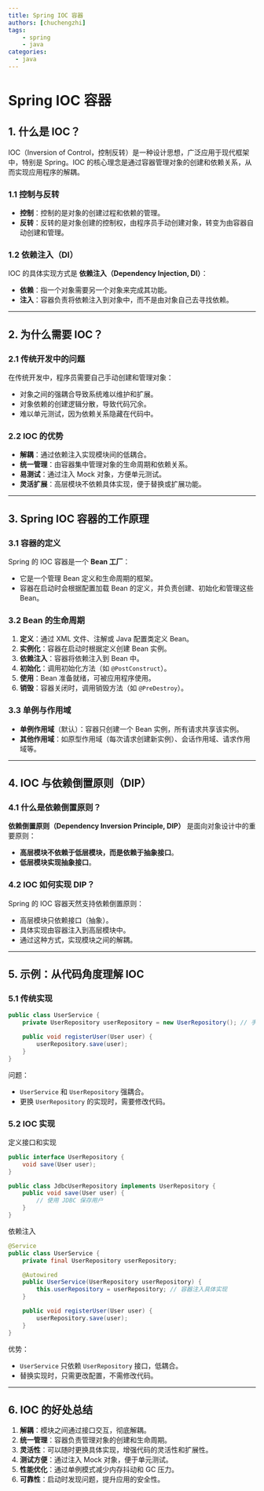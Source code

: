 ```yaml
---
title: Spring IOC 容器
authors: [chuchengzhi]
tags: 
    - spring
    - java
categories:
  - java
---
```


# Spring IOC 容器

## 1. 什么是 IOC？

IOC（Inversion of Control，控制反转）是一种设计思想，广泛应用于现代框架中，特别是 Spring。IOC 的核心理念是通过容器管理对象的创建和依赖关系，从而实现应用程序的解耦。

### 1.1 控制与反转

- **控制**：控制的是对象的创建过程和依赖的管理。
- **反转**：反转的是对象创建的控制权，由程序员手动创建对象，转变为由容器自动创建和管理。

### 1.2 依赖注入（DI）

IOC 的具体实现方式是 **依赖注入（Dependency Injection, DI）**：

- **依赖**：指一个对象需要另一个对象来完成其功能。
- **注入**：容器负责将依赖注入到对象中，而不是由对象自己去寻找依赖。

---

## 2. 为什么需要 IOC？

### 2.1 传统开发中的问题

在传统开发中，程序员需要自己手动创建和管理对象：

- 对象之间的强耦合导致系统难以维护和扩展。
- 对象依赖的创建逻辑分散，导致代码冗余。
- 难以单元测试，因为依赖关系隐藏在代码中。

### 2.2 IOC 的优势

- **解耦**：通过依赖注入实现模块间的低耦合。
- **统一管理**：由容器集中管理对象的生命周期和依赖关系。
- **易测试**：通过注入 Mock 对象，方便单元测试。
- **灵活扩展**：高层模块不依赖具体实现，便于替换或扩展功能。

---

## 3. Spring IOC 容器的工作原理

### 3.1 容器的定义

Spring 的 IOC 容器是一个 **Bean 工厂**：

- 它是一个管理 Bean 定义和生命周期的框架。
- 容器在启动时会根据配置加载 Bean 的定义，并负责创建、初始化和管理这些 Bean。

### 3.2 Bean 的生命周期

1. **定义**：通过 XML 文件、注解或 Java 配置类定义 Bean。
2. **实例化**：容器在启动时根据定义创建 Bean 实例。
3. **依赖注入**：容器将依赖注入到 Bean 中。
4. **初始化**：调用初始化方法（如 `@PostConstruct`）。
5. **使用**：Bean 准备就绪，可被应用程序使用。
6. **销毁**：容器关闭时，调用销毁方法（如 `@PreDestroy`）。

### 3.3 单例与作用域

- **单例作用域**（默认）：容器只创建一个 Bean 实例，所有请求共享该实例。
- **其他作用域**：如原型作用域（每次请求创建新实例）、会话作用域、请求作用域等。

---

## 4. IOC 与依赖倒置原则（DIP）

### 4.1 什么是依赖倒置原则？

**依赖倒置原则（Dependency Inversion Principle, DIP）** 是面向对象设计中的重要原则：

- **高层模块不依赖于低层模块，而是依赖于抽象接口**。
- **低层模块实现抽象接口**。

### 4.2 IOC 如何实现 DIP？

Spring 的 IOC 容器天然支持依赖倒置原则：

- 高层模块只依赖接口（抽象）。
- 具体实现由容器注入到高层模块中。
- 通过这种方式，实现模块之间的解耦。

---

## 5. 示例：从代码角度理解 IOC

### 5.1 传统实现

```java
public class UserService {
    private UserRepository userRepository = new UserRepository(); // 手动创建对象

    public void registerUser(User user) {
        userRepository.save(user);
    }
}
```

问题：

- `UserService` 和 `UserRepository` 强耦合。
- 更换 `UserRepository` 的实现时，需要修改代码。

### 5.2 IOC 实现

定义接口和实现

```java
public interface UserRepository {
    void save(User user);
}

public class JdbcUserRepository implements UserRepository {
    public void save(User user) {
        // 使用 JDBC 保存用户
    }
}
```

依赖注入

```java
@Service
public class UserService {
    private final UserRepository userRepository;

    @Autowired
    public UserService(UserRepository userRepository) {
        this.userRepository = userRepository; // 容器注入具体实现
    }

    public void registerUser(User user) {
        userRepository.save(user);
    }
}
```

优势：

- `UserService` 只依赖 `UserRepository` 接口，低耦合。
- 替换实现时，只需更改配置，不需修改代码。

---

## 6. IOC 的好处总结

1. **解耦**：模块之间通过接口交互，彻底解耦。
2. **统一管理**：容器负责管理对象的创建和生命周期。
3. **灵活性**：可以随时更换具体实现，增强代码的灵活性和扩展性。
4. **测试方便**：通过注入 Mock 对象，便于单元测试。
5. **性能优化**：通过单例模式减少内存抖动和 GC 压力。
6. **可靠性**：启动时发现问题，提升应用的安全性。
